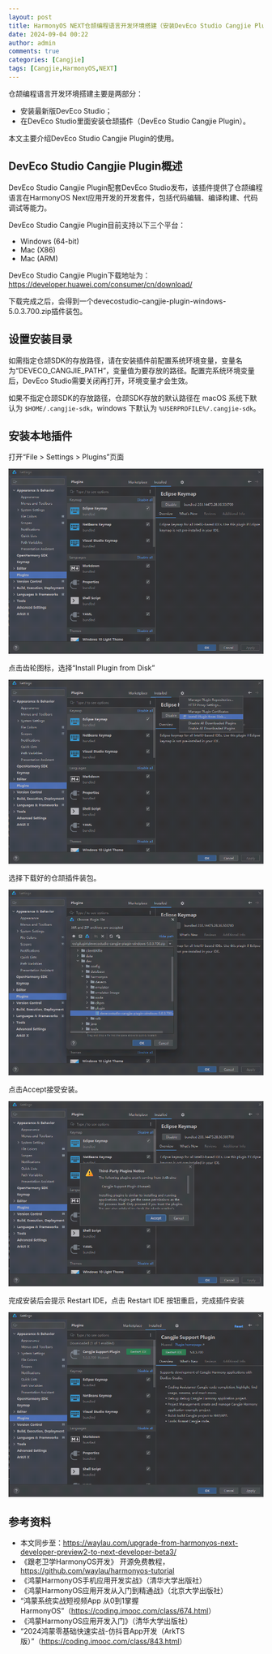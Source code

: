 ```yaml
---
layout: post
title: HarmonyOS NEXT仓颉编程语言开发环境搭建（安装DevEco Studio Cangjie Plugin）
date: 2024-09-04 00:22
author: admin
comments: true
categories: [Cangjie]
tags: [Cangjie,HarmonyOS,NEXT]
---
```




仓颉编程语言开发环境搭建主要是两部分：

* 安装最新版DevEco Studio；
* 在DevEco Studio里面安装仓颉插件（DevEco Studio Cangjie Plugin）。

本文主要介绍DevEco Studio Cangjie Plugin的使用。


<!-- more -->



## DevEco Studio Cangjie Plugin概述



DevEco Studio Cangjie Plugin配套DevEco Studio发布，该插件提供了仓颉编程语言在HarmonyOS Next应用开发的开发套件，包括代码编辑、编译构建、代码调试等能力。

DevEco Studio Cangjie Plugin目前支持以下三个平台：

* Windows (64-bit)
* Mac (X86)
* Mac (ARM)

DevEco Studio Cangjie Plugin下载地址为：https://developer.huawei.com/consumer/cn/download/

下载完成之后，会得到一个devecostudio-cangjie-plugin-windows-5.0.3.700.zip插件装包。


## 设置安装目录


如需指定仓颉SDK的存放路径，请在安装插件前配置系统环境变量，变量名为“DEVECO_CANGJIE_PATH”，变量值为要存放的路径。配置完系统环境变量后，DevEco Studio需要关闭再打开，环境变量才会生效。

如果不指定仓颉SDK的存放路径，仓颉SDK存放的默认路径在 macOS 系统下默认为 `$HOME/.cangjie-sdk`，windows 下默认为 `%USERPROFILE%/.cangjie-sdk`。

## 安装本地插件

打开“File > Settings > Plugins”页面

![](../images/post/20240904-plugins.png)

点击齿轮图标，选择“Install Plugin from Disk”

![](../images/post/20240904-install-plugin-from-disk.png)

选择下载好的仓颉插件装包。

![](../images/post/20240904-select-zip.png)

点击Accept接受安装。

![](../images/post/20240904-accept.png)

完成安装后会提示 Restart IDE，点击 Restart IDE 按钮重启，完成插件安装


![](../images/post/20240904-restart.png)

## 参考资料


* 本文同步至：<https://waylau.com/upgrade-from-harmonyos-next-developer-preview2-to-next-developer-beta3/>
* 《跟老卫学HarmonyOS开发》 开源免费教程，<https://github.com/waylau/harmonyos-tutorial>
* 《鸿蒙HarmonyOS手机应用开发实战》（清华大学出版社）
* 《鸿蒙HarmonyOS应用开发从入门到精通战》（北京大学出版社）
* “鸿蒙系统实战短视频App 从0到1掌握HarmonyOS”（<https://coding.imooc.com/class/674.html>）
* 《鸿蒙HarmonyOS应用开发入门》（清华大学出版社）
* “2024鸿蒙零基础快速实战-仿抖音App开发（ArkTS版）”（<https://coding.imooc.com/class/843.html>）